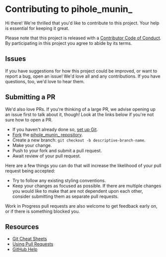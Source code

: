 # Contributing to pihole_munin_

[code-of-conduct]: CODE_OF_CONDUCT.md

Hi there! We're thrilled that you'd like to contribute to this project. Your help is essential for keeping it great.

Please note that this project is released with a [Contributor Code of Conduct][code-of-conduct]. By participating in this project you agree to abide by its terms.

## Issues

If you have suggestions for how this project could be improved, or want to report a bug, open an issue! We'd love all and any contributions. If you have questions, too, we'd love to hear them.

## Submitting a PR

We'd also love PRs. If you're thinking of a large PR, we advise opening up an issue first to talk about it, though! Look at the links below if you're not sure how to open a PR.

- If you haven't already done so, [set up Git](https://docs.github.com/en/get-started/quickstart/set-up-git#setting-up-git).
- [Fork](https://docs.github.com/en/get-started/quickstart/fork-a-repo) the [pihole_munin_ repository](https://github.com/saint-lascivious/pihole_munin_).
- Create a new branch: `git checkout -b descriptive-branch-name`.
- Make your change.
- Push to your fork and submit a pull request.
- Await review of your pull request.

Here are a few things you can do that will increase the likelihood of your pull request being accepted:

- Try to follow any existing styling conventions.
- Keep your changes as focused as possible. If there are multiple changes you would like to make that are not dependent upon each other, consider submitting them as separate pull requests.

Work in Progress pull requests are also welcome to get feedback early on, or if there is something blocked you.

## Resources

- [Git Cheat Sheets](https://training.github.com/)
- [Using Pull Requests](https://help.github.com/articles/about-pull-requests/)
- [GitHub Help](https://help.github.com)
